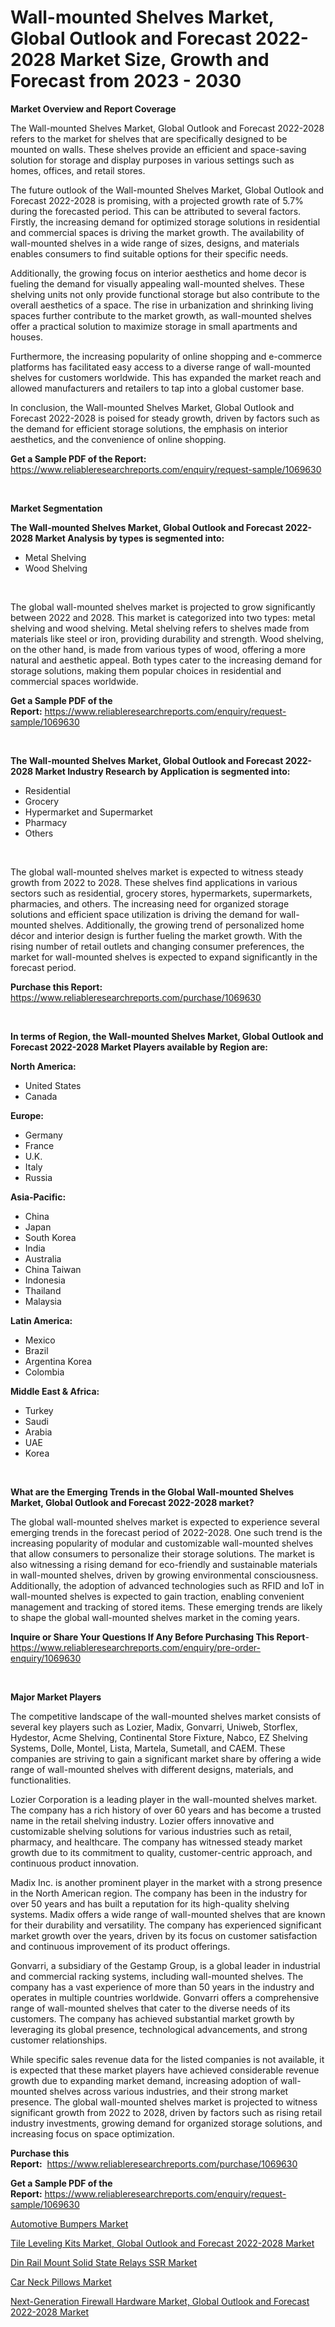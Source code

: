 <p><h1>Wall-mounted Shelves Market, Global Outlook and Forecast 2022-2028 Market Size, Growth and Forecast from 2023 - 2030</h1></p><p><strong>Market Overview and Report Coverage</strong></p>
<p><p>The Wall-mounted Shelves Market, Global Outlook and Forecast 2022-2028 refers to the market for shelves that are specifically designed to be mounted on walls. These shelves provide an efficient and space-saving solution for storage and display purposes in various settings such as homes, offices, and retail stores. </p><p>The future outlook of the Wall-mounted Shelves Market, Global Outlook and Forecast 2022-2028 is promising, with a projected growth rate of 5.7% during the forecasted period. This can be attributed to several factors. Firstly, the increasing demand for optimized storage solutions in residential and commercial spaces is driving the market growth. The availability of wall-mounted shelves in a wide range of sizes, designs, and materials enables consumers to find suitable options for their specific needs.</p><p>Additionally, the growing focus on interior aesthetics and home decor is fueling the demand for visually appealing wall-mounted shelves. These shelving units not only provide functional storage but also contribute to the overall aesthetics of a space. The rise in urbanization and shrinking living spaces further contribute to the market growth, as wall-mounted shelves offer a practical solution to maximize storage in small apartments and houses.</p><p>Furthermore, the increasing popularity of online shopping and e-commerce platforms has facilitated easy access to a diverse range of wall-mounted shelves for customers worldwide. This has expanded the market reach and allowed manufacturers and retailers to tap into a global customer base.</p><p>In conclusion, the Wall-mounted Shelves Market, Global Outlook and Forecast 2022-2028 is poised for steady growth, driven by factors such as the demand for efficient storage solutions, the emphasis on interior aesthetics, and the convenience of online shopping.</p></p>
<p><strong>Get a Sample PDF of the Report:</strong> <a href="https://www.reliableresearchreports.com/enquiry/request-sample/1069630">https://www.reliableresearchreports.com/enquiry/request-sample/1069630</a></p>
<p>&nbsp;</p>
<p><strong>Market Segmentation</strong></p>
<p><strong>The Wall-mounted Shelves Market, Global Outlook and Forecast 2022-2028 Market Analysis by types is segmented into:</strong></p>
<p><ul><li>Metal Shelving</li><li>Wood Shelving</li></ul></p>
<p>&nbsp;</p>
<p><p>The global wall-mounted shelves market is projected to grow significantly between 2022 and 2028. This market is categorized into two types: metal shelving and wood shelving. Metal shelving refers to shelves made from materials like steel or iron, providing durability and strength. Wood shelving, on the other hand, is made from various types of wood, offering a more natural and aesthetic appeal. Both types cater to the increasing demand for storage solutions, making them popular choices in residential and commercial spaces worldwide.</p></p>
<p><strong>Get a Sample PDF of the Report:</strong>&nbsp;<a href="https://www.reliableresearchreports.com/enquiry/request-sample/1069630">https://www.reliableresearchreports.com/enquiry/request-sample/1069630</a></p>
<p>&nbsp;</p>
<p><strong>The Wall-mounted Shelves Market, Global Outlook and Forecast 2022-2028 Market Industry Research by Application is segmented into:</strong></p>
<p><ul><li>Residential</li><li>Grocery</li><li>Hypermarket and Supermarket</li><li>Pharmacy</li><li>Others</li></ul></p>
<p>&nbsp;</p>
<p><p>The global wall-mounted shelves market is expected to witness steady growth from 2022 to 2028. These shelves find applications in various sectors such as residential, grocery stores, hypermarkets, supermarkets, pharmacies, and others. The increasing need for organized storage solutions and efficient space utilization is driving the demand for wall-mounted shelves. Additionally, the growing trend of personalized home décor and interior design is further fueling the market growth. With the rising number of retail outlets and changing consumer preferences, the market for wall-mounted shelves is expected to expand significantly in the forecast period.</p></p>
<p><strong>Purchase this Report:</strong>&nbsp; <a href="https://www.reliableresearchreports.com/purchase/1069630">https://www.reliableresearchreports.com/purchase/1069630</a></p>
<p>&nbsp;</p>
<p><strong>In terms of Region, the Wall-mounted Shelves Market, Global Outlook and Forecast 2022-2028 Market Players available by Region are:</strong></p>
<p>
    <p> <strong> North America: </strong>
        <ul>
            <li>United States</li>
            <li>Canada</li>
        </ul>
        </p> 
    <p> <strong> Europe: </strong>
        <ul>
            <li>Germany</li>
            <li>France</li>
            <li>U.K.</li>
            <li>Italy</li>
            <li>Russia</li>
        </ul>
        </p> 
    <p> <strong> Asia-Pacific: </strong>
        <ul>
            <li>China</li>
            <li>Japan</li>
            <li>South Korea</li>
            <li>India</li>
            <li>Australia</li>
            <li>China Taiwan</li>
            <li>Indonesia</li>
            <li>Thailand</li>
            <li>Malaysia</li>
        </ul>
        </p> 
    <p> <strong> Latin America: </strong>
        <ul>
            <li>Mexico</li>
            <li>Brazil</li>
            <li>Argentina Korea</li>
            <li>Colombia</li>
        </ul>
        </p> 
    <p> <strong> Middle East & Africa: </strong>
        <ul>
            <li>Turkey</li>
            <li>Saudi</li>
            <li>Arabia</li>
            <li>UAE</li>
            <li>Korea</li>
        </ul>
    </p>
    </p>
<p>&nbsp;</p>
<p><strong>What are the Emerging Trends in the Global Wall-mounted Shelves Market, Global Outlook and Forecast 2022-2028 market?</strong></p>
<p><p>The global wall-mounted shelves market is expected to experience several emerging trends in the forecast period of 2022-2028. One such trend is the increasing popularity of modular and customizable wall-mounted shelves that allow consumers to personalize their storage solutions. The market is also witnessing a rising demand for eco-friendly and sustainable materials in wall-mounted shelves, driven by growing environmental consciousness. Additionally, the adoption of advanced technologies such as RFID and IoT in wall-mounted shelves is expected to gain traction, enabling convenient management and tracking of stored items. These emerging trends are likely to shape the global wall-mounted shelves market in the coming years.</p></p>
<p><strong>Inquire or Share Your Questions If Any Before Purchasing This Report</strong>- <a href="https://www.reliableresearchreports.com/enquiry/pre-order-enquiry/1069630">https://www.reliableresearchreports.com/enquiry/pre-order-enquiry/1069630</a></p>
<p>&nbsp;</p>
<p><strong>Major Market Players</strong></p>
<p><p>The competitive landscape of the wall-mounted shelves market consists of several key players such as Lozier, Madix, Gonvarri, Uniweb, Storflex, Hydestor, Acme Shelving, Continental Store Fixture, Nabco, EZ Shelving Systems, Dolle, Montel, Lista, Martela, Sumetall, and CAEM. These companies are striving to gain a significant market share by offering a wide range of wall-mounted shelves with different designs, materials, and functionalities.</p><p>Lozier Corporation is a leading player in the wall-mounted shelves market. The company has a rich history of over 60 years and has become a trusted name in the retail shelving industry. Lozier offers innovative and customizable shelving solutions for various industries such as retail, pharmacy, and healthcare. The company has witnessed steady market growth due to its commitment to quality, customer-centric approach, and continuous product innovation.</p><p>Madix Inc. is another prominent player in the market with a strong presence in the North American region. The company has been in the industry for over 50 years and has built a reputation for its high-quality shelving systems. Madix offers a wide range of wall-mounted shelves that are known for their durability and versatility. The company has experienced significant market growth over the years, driven by its focus on customer satisfaction and continuous improvement of its product offerings.</p><p>Gonvarri, a subsidiary of the Gestamp Group, is a global leader in industrial and commercial racking systems, including wall-mounted shelves. The company has a vast experience of more than 50 years in the industry and operates in multiple countries worldwide. Gonvarri offers a comprehensive range of wall-mounted shelves that cater to the diverse needs of its customers. The company has achieved substantial market growth by leveraging its global presence, technological advancements, and strong customer relationships.</p><p>While specific sales revenue data for the listed companies is not available, it is expected that these market players have achieved considerable revenue growth due to expanding market demand, increasing adoption of wall-mounted shelves across various industries, and their strong market presence. The global wall-mounted shelves market is projected to witness significant growth from 2022 to 2028, driven by factors such as rising retail industry investments, growing demand for organized storage solutions, and increasing focus on space optimization.</p></p>
<p><strong>Purchase this Report:</strong>&nbsp;&nbsp;<a href="https://www.reliableresearchreports.com/purchase/1069630">https://www.reliableresearchreports.com/purchase/1069630</a></p>
<p></p>
<p><strong>Get a Sample PDF of the Report:</strong>&nbsp;<a href="https://www.reliableresearchreports.com/enquiry/request-sample/1069630">https://www.reliableresearchreports.com/enquiry/request-sample/1069630</a></p>
<p><p><a href="https://medium.com/@anmolreportprime/automotive-bumpers-market-size-growth-forecast-2023-2030-46c7b990c494">Automotive Bumpers Market</a></p><p><a href="https://github.com/RichRobinson5/Market-Research-Report-List-1/blob/main/tile-leveling-kits-market-global-outlook-and-forecast-2022-2028-market.md">Tile Leveling Kits Market, Global Outlook and Forecast 2022-2028 Market</a></p><p><a href="https://www.reportprime.com/din-rail-mount-solid-state-relays-ssr-r4169">Din Rail Mount Solid State Relays SSR Market</a></p><p><a href="https://www.linkedin.com/pulse/car-neck-pillows-market-research-report-unlocks-analysis-1wz7e/">Car Neck Pillows Market</a></p><p><a href="https://github.com/JameTravis/Market-Research-Report-List-1/blob/main/next-generation-firewall-hardware-market-global-outlook-and-forecast-2022-2028-market.md">Next-Generation Firewall Hardware Market, Global Outlook and Forecast 2022-2028 Market</a></p></p>